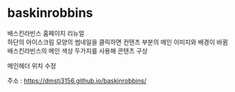 # baskinrobbins <br>

배스킨라빈스 홈페이지 리뉴얼 <br>
하단의 아이스크림 모양의 썸네일을 클릭하면 컨텐츠 부분의 메인 이미지와 배경이 바뀜 <br>
배스킨라빈스의 메인 색상 두가지를 사용해 콘텐츠 구상 <br>

메인헤더 위치 수정

주소 : https://dmstj3156.github.io/baskinrobbins/
